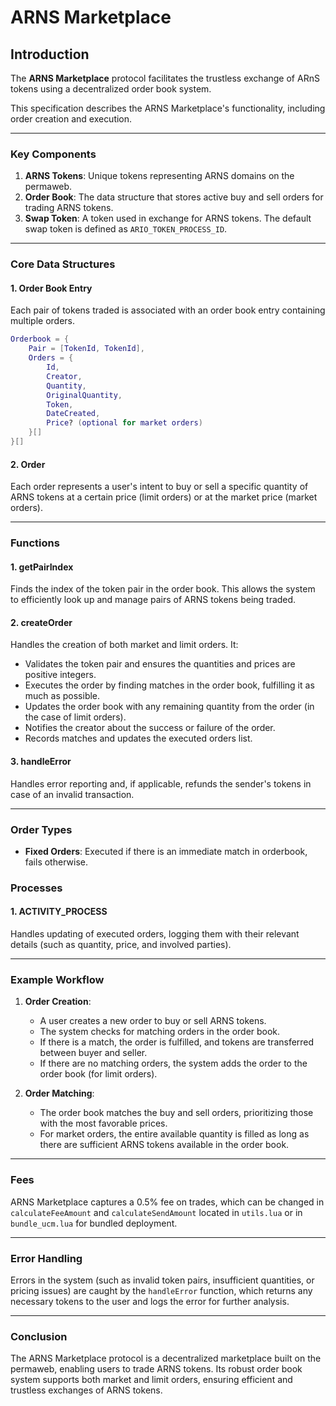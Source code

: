 # ARNS Marketplace
## Introduction

The **ARNS Marketplace** protocol facilitates the trustless exchange of ARnS tokens using a decentralized order book system.

This specification describes the ARNS Marketplace's functionality, including order creation and execution.

---

### Key Components

1. **ARNS Tokens**: Unique tokens representing ARNS domains on the permaweb.
2. **Order Book**: The data structure that stores active buy and sell orders for trading ARNS tokens.
3. **Swap Token**: A token used in exchange for ARNS tokens. The default swap token is defined as `ARIO_TOKEN_PROCESS_ID`.

[//]: # (@TODO update ARIO_TOKEN_PROCESS_ID)

---

### Core Data Structures

#### 1. **Order Book Entry**
Each pair of tokens traded is associated with an order book entry containing multiple orders.

```lua
Orderbook = {
    Pair = [TokenId, TokenId],
    Orders = {
        Id,
        Creator,
        Quantity,
        OriginalQuantity,
        Token,
        DateCreated,
        Price? (optional for market orders)
    }[]
}[]
```

#### 2. **Order**
Each order represents a user's intent to buy or sell a specific quantity of ARNS tokens at a certain price (limit orders) or at the market price (market orders).

---

### Functions

#### 1. **getPairIndex**
Finds the index of the token pair in the order book. This allows the system to efficiently look up and manage pairs of ARNS tokens being traded.

#### 2. **createOrder**
Handles the creation of both market and limit orders. It:
- Validates the token pair and ensures the quantities and prices are positive integers.
- Executes the order by finding matches in the order book, fulfilling it as much as possible.
- Updates the order book with any remaining quantity from the order (in the case of limit orders).
- Notifies the creator about the success or failure of the order.
- Records matches and updates the executed orders list.

#### 3. **handleError**
Handles error reporting and, if applicable, refunds the sender's tokens in case of an invalid transaction.

---

### Order Types

- **Fixed Orders**: Executed if there is an immediate match in orderbook, fails otherwise.

### Processes

#### 1. **ACTIVITY_PROCESS**
Handles updating of executed orders, logging them with their relevant details (such as quantity, price, and involved parties).

---

### Example Workflow

1. **Order Creation**:
   - A user creates a new order to buy or sell ARNS tokens.
   - The system checks for matching orders in the order book.
   - If there is a match, the order is fulfilled, and tokens are transferred between buyer and seller.
   - If there are no matching orders, the system adds the order to the order book (for limit orders).

2. **Order Matching**:
   - The order book matches the buy and sell orders, prioritizing those with the most favorable prices.
   - For market orders, the entire available quantity is filled as long as there are sufficient ARNS tokens available in the order book.

---

### Fees

ARNS Marketplace captures a 0.5% fee on trades, which can be changed in `calculateFeeAmount` and `calculateSendAmount` located in `utils.lua` or in `bundle_ucm.lua` for bundled deployment.

---

### Error Handling

Errors in the system (such as invalid token pairs, insufficient quantities, or pricing issues) are caught by the `handleError` function, which returns any necessary tokens to the user and logs the error for further analysis.

---

### Conclusion

The ARNS Marketplace protocol is a decentralized marketplace built on the permaweb, enabling users to trade ARNS tokens. Its robust order book system supports both market and limit orders, ensuring efficient and trustless exchanges of ARNS tokens.